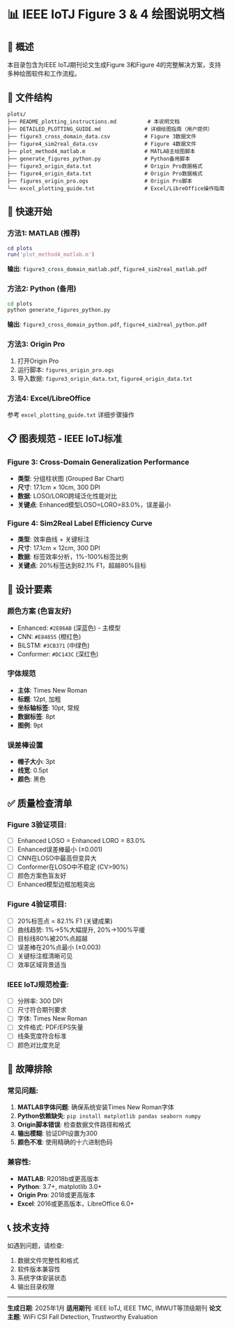 # 📊 IEEE IoTJ Figure 3 & 4 绘图说明文档

## 🎯 概述
本目录包含为IEEE IoTJ期刊论文生成Figure 3和Figure 4的完整解决方案，支持多种绘图软件和工作流程。

## 📁 文件结构
```
plots/
├── README_plotting_instructions.md          # 本说明文档
├── DETAILED_PLOTTING_GUIDE.md              # 详细绘图指南（用户提供）
├── figure3_cross_domain_data.csv           # Figure 3数据文件
├── figure4_sim2real_data.csv               # Figure 4数据文件
├── plot_method4_matlab.m                   # MATLAB主绘图脚本
├── generate_figures_python.py              # Python备用脚本
├── figure3_origin_data.txt                 # Origin Pro数据格式
├── figure4_origin_data.txt                 # Origin Pro数据格式  
├── figures_origin_pro.ogs                  # Origin Pro脚本
└── excel_plotting_guide.txt                # Excel/LibreOffice操作指南
```

## 🚀 快速开始

### 方法1: MATLAB (推荐)
```matlab
cd plots
run('plot_method4_matlab.m')
```
**输出**: `figure3_cross_domain_matlab.pdf`, `figure4_sim2real_matlab.pdf`

### 方法2: Python (备用)  
```bash
cd plots
python generate_figures_python.py
```
**输出**: `figure3_cross_domain_python.pdf`, `figure4_sim2real_python.pdf`

### 方法3: Origin Pro
1. 打开Origin Pro
2. 运行脚本: `figures_origin_pro.ogs`  
3. 导入数据: `figure3_origin_data.txt`, `figure4_origin_data.txt`

### 方法4: Excel/LibreOffice
参考 `excel_plotting_guide.txt` 详细步骤操作

## 📋 图表规范 - IEEE IoTJ标准

### Figure 3: Cross-Domain Generalization Performance
- **类型**: 分组柱状图 (Grouped Bar Chart)
- **尺寸**: 17.1cm × 10cm, 300 DPI
- **数据**: LOSO/LORO跨域泛化性能对比
- **关键点**: Enhanced模型LOSO=LORO=83.0%，误差最小

### Figure 4: Sim2Real Label Efficiency Curve  
- **类型**: 效率曲线 + 关键标注
- **尺寸**: 17.1cm × 12cm, 300 DPI
- **数据**: 标签效率分析，1%-100%标签比例
- **关键点**: 20%标签达到82.1% F1，超越80%目标

## 🎨 设计要素

### 颜色方案 (色盲友好)
- Enhanced: `#2E86AB` (深蓝色) - 主模型
- CNN: `#E84855` (橙红色)
- BiLSTM: `#3CB371` (中绿色)  
- Conformer: `#DC143C` (深红色)

### 字体规范
- **主体**: Times New Roman
- **标题**: 12pt, 加粗
- **坐标轴标签**: 10pt, 常规
- **数据标签**: 8pt
- **图例**: 9pt

### 误差棒设置
- **帽子大小**: 3pt
- **线宽**: 0.5pt
- **颜色**: 黑色

## ✅ 质量检查清单

### Figure 3验证项目:
- [ ] Enhanced LOSO = Enhanced LORO = 83.0%
- [ ] Enhanced误差棒最小 (±0.001)
- [ ] CNN在LOSO中最高但变异大  
- [ ] Conformer在LOSO中不稳定 (CV>90%)
- [ ] 颜色方案色盲友好
- [ ] Enhanced模型边框加粗突出

### Figure 4验证项目:
- [ ] 20%标签点 = 82.1% F1 (关键成果)
- [ ] 曲线趋势: 1%→5%大幅提升, 20%→100%平缓
- [ ] 目标线80%被20%点超越
- [ ] 误差棒在20%点最小 (±0.003)
- [ ] 关键标注框清晰可见
- [ ] 效率区域背景适当

### IEEE IoTJ规范检查:
- [ ] 分辨率: 300 DPI
- [ ] 尺寸符合期刊要求
- [ ] 字体: Times New Roman  
- [ ] 文件格式: PDF/EPS矢量
- [ ] 线条宽度符合标准
- [ ] 颜色对比度充足

## 🔧 故障排除

### 常见问题:
1. **MATLAB字体问题**: 确保系统安装Times New Roman字体
2. **Python依赖缺失**: `pip install matplotlib pandas seaborn numpy`
3. **Origin脚本错误**: 检查数据文件路径和格式
4. **输出模糊**: 验证DPI设置为300
5. **颜色不准**: 使用精确的十六进制色码

### 兼容性:
- **MATLAB**: R2018b或更高版本
- **Python**: 3.7+, matplotlib 3.0+
- **Origin Pro**: 2018或更高版本
- **Excel**: 2016或更高版本，LibreOffice 6.0+

## 📞 技术支持

如遇到问题，请检查:
1. 数据文件完整性和格式
2. 软件版本兼容性
3. 系统字体安装状态
4. 输出目录权限

---
**生成日期**: 2025年1月
**适用期刊**: IEEE IoTJ, IEEE TMC, IMWUT等顶级期刊
**论文主题**: WiFi CSI Fall Detection, Trustworthy Evaluation